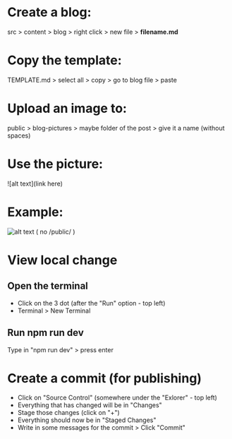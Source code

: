 # Create a blog: 
src > content > blog > right click > new file > **filename.md**

# Copy the template:
TEMPLATE.md > select all > copy > go to blog file > paste

# Upload an image to:
public > blog-pictures > maybe folder of the post > give it a name (without spaces)

# Use the picture:
![alt text](link here)

# Example:
![alt text](/blog-pictures/post-folder/picture-name.jpg)
 ( no /public/ )

# View local change
## Open the terminal
- Click on the 3 dot (after the "Run" option - top left)
- Terminal > New Terminal
## Run npm run dev
Type in "npm run dev" > press enter

# Create a commit (for publishing)
- Click on "Source Control" (somewhere under the "Exlorer" - top left)
- Everything that has changed will be in "Changes"
- Stage those changes (click on "+")
- Everything should now be in "Staged Changes"
- Write in some messages for the commit > Click "Commit"